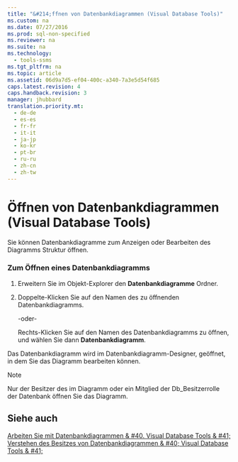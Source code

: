 ```yaml
---
title: "&#214;ffnen von Datenbankdiagrammen (Visual Database Tools)"
ms.custom: na
ms.date: 07/27/2016
ms.prod: sql-non-specified
ms.reviewer: na
ms.suite: na
ms.technology: 
  - tools-ssms
ms.tgt_pltfrm: na
ms.topic: article
ms.assetid: 06d9a7d5-ef04-400c-a340-7a3e5d54f685
caps.latest.revision: 4
caps.handback.revision: 3
manager: jhubbard
translation.priority.mt: 
  - de-de
  - es-es
  - fr-fr
  - it-it
  - ja-jp
  - ko-kr
  - pt-br
  - ru-ru
  - zh-cn
  - zh-tw
---
```

# &#214;ffnen von Datenbankdiagrammen (Visual Database Tools)
Sie können Datenbankdiagramme zum Anzeigen oder Bearbeiten des Diagramms Struktur öffnen.  
  
### Zum Öffnen eines Datenbankdiagramms  
  
1.  Erweitern Sie im Objekt-Explorer den **Datenbankdiagramme** Ordner.  
  
2.  Doppelte\-Klicken Sie auf den Namen des zu öffnenden Datenbankdiagramms.  
  
    \-oder\-  
  
    Rechts\-Klicken Sie auf den Namen des Datenbankdiagramms zu öffnen, und wählen Sie dann **Datenbankdiagramm**.  
  
Das Datenbankdiagramm wird im Datenbankdiagramm-Designer, geöffnet, in dem Sie das Diagramm bearbeiten können.  
  
> [!NOTE]  
> Nur der Besitzer des im Diagramm oder ein Mitglied der Db\_Besitzerrolle der Datenbank öffnen Sie das Diagramm.  
  
## Siehe auch  
[Arbeiten Sie mit Datenbankdiagrammen & #40. Visual Database Tools & #41;](../content/Work-with-Database-Diagrams--Visual-Database-Tools-.md)  
[Verstehen des Besitzes von Datenbankdiagrammen & #40; Visual Database Tools & #41;](../content/Understand-Database-Diagram-Ownership--Visual-Database-Tools-.md)  
  
